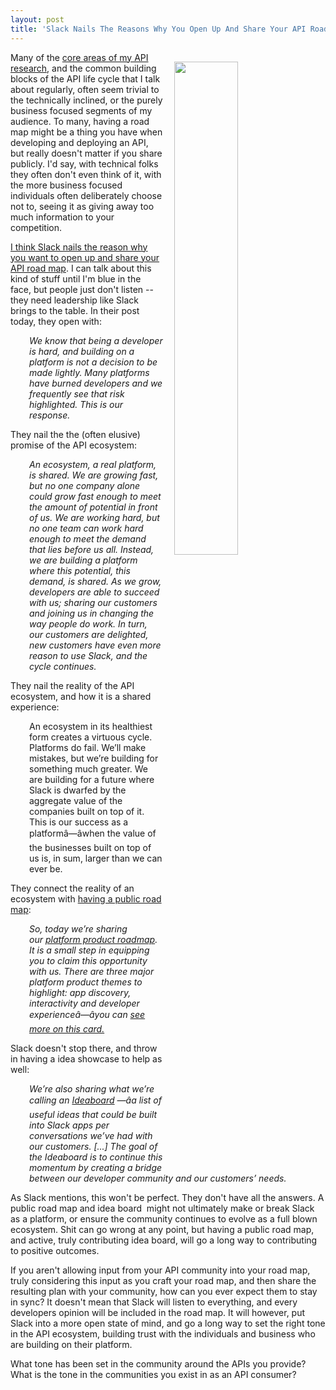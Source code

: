 ```yaml
---
layout: post
title: 'Slack Nails The Reasons Why You Open Up And Share Your API Road Map'
---
```

<p><a href="https://medium.com/slack-developer-blog/the-slack-platform-roadmap-34067b054177#.xjov5i5um"><img style="padding: 15px;" src="http://kinlane-productions.s3.amazonaws.com/api-evangelist-site/blog/slack-platform-road-map.png" alt="" width="45%" align="right" /></a></p>
<p>Many of the <a href="http://apievangelist.com">core areas of my API research</a>, and the common building blocks of the API life cycle that I talk about regularly, often seem trivial to the technically inclined, or the purely business focused segments of my audience. To many, having a road map might be a thing you have when developing and deploying an API, but really doesn't matter if you share publicly. I'd say, with technical folks they often don't even think of it, with the more business focused individuals often deliberately choose not to, seeing it as giving away too much information to your competition.&nbsp;</p>
<p><a href="https://medium.com/slack-developer-blog/the-slack-platform-roadmap-34067b054177#.xjov5i5um">I think Slack nails the reason why you want to open up and share your API road map</a>. I can talk about this kind of stuff until I'm blue in the face, but people just don't listen -- they need leadership like Slack brings to the table. In their post today, they open with:</p>
<p style="padding-left: 30px;"><em>We know that being a developer is hard, and building on a platform is not a decision to be made lightly. Many platforms have burned developers and we frequently see that risk highlighted. This is our response.</em></p>
<p>They nail the the (often elusive) promise of the API ecosystem:</p>
<p style="text-align: left; padding-left: 30px;"><em>An ecosystem, a real platform, is shared. We are growing fast, but no one company alone could grow fast enough to meet the amount of potential in front of us. We are working hard, but no one team can work hard enough to meet the demand that lies before us all. Instead, we are building a platform where this potential, this demand, is shared. As we grow, developers are able to succeed with us; sharing our customers and joining us in changing the way people do work. In turn, our customers are delighted, new customers have even more reason to use Slack, and the cycle continues.</em></p>
<p>They nail the reality of the API ecosystem, and how it is a shared experience:</p>
<p style="padding-left: 30px;"><span>An ecosystem in its healthiest form creates a virtuous cycle. Platforms do fail. We&rsquo;ll make mistakes, but we&rsquo;re building for something much greater. We are building for a future where Slack is dwarfed by the aggregate value of the companies built on top of it. This is our success as a platformâ&mdash;âwhen the value of the businesses built on top of us is, in sum, larger than we can ever be.</span></p>
<p>They connect the reality of an ecosystem with <a href="http://road-map.apievangelist.com/building-blocks/">having a public road map</a>:</p>
<p style="padding-left: 30px;"><em>So, today we&rsquo;re sharing our&nbsp;<a class="markup--anchor markup--p-anchor" rel="nofollow" href="https://trello.com/b/ZnTQyumQ/slack-platform-roadmap">platform product roadmap</a>. It is a small step in equipping you to claim this opportunity with us. There are three major platform product themes to highlight: app discovery, interactivity and developer experienceâ&mdash;âyou can&nbsp;<a class="markup--anchor markup--p-anchor" rel="nofollow" href="https://trello.com/c/LqzgzTJq/20-welcome-to-the-slack-platform-roadmap-read-more-here">see more on this card.</a></em></p>
<p>Slack doesn't stop there, and throw in having a idea showcase to help as well:</p>
<p style="padding-left: 30px;"><em>We&rsquo;re also sharing what we&rsquo;re calling an&nbsp;<a class="markup--anchor markup--p-anchor" rel="nofollow" href="https://trello.com/b/HPpcIqd8/slack-app-ideaboard"><em class="markup--em markup--p-em">Ideaboard</em></a> &mdash;âa list of useful ideas that could be built into Slack apps per conversations we&rsquo;ve had with our customers. [...]&nbsp;The goal of the Ideaboard is to continue this momentum by creating a bridge between our developer community and our customers&rsquo; needs.</em></p>
<p>As Slack mentions, this won't be perfect. They don't have all the answers. A public road map and idea board &nbsp;might not ultimately make or break Slack as a platform, or ensure the community continues to evolve as a full blown ecosystem. Shit can go wrong at any point, but having a public road map, and active, truly contributing idea board, will go a long way to contributing to positive outcomes.&nbsp;</p>
<p>If you aren't allowing input from your API community into your road map, truly considering this input as you craft your road map, and then share the resulting plan with your community, how can you ever expect them to stay in sync? It doesn't mean that Slack will listen to everything, and every developers opinion will be included in the road map. It will however, put Slack into a more open state of mind, and go a long way to set the right tone in the API ecosystem, building trust with the individuals and business who are building on their platform.</p>
<p>What tone has been set in the community around the APIs you provide? What is the tone in the communities you exist in as an API consumer?&nbsp;</p>